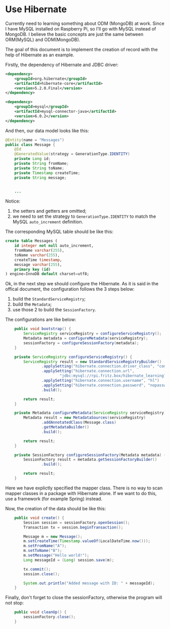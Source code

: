 # Use Hibernate

Currently need to learning something about ODM (MongoDB) at work. Since I have MySQL installed on Raspberry Pi, so I'll go with MySQL instead of MongoDB. I believe the basic concepts are just the same between ORM(MySQL) and ODM(MongoDB).

The goal of this document is to implement the creation of record with the help of Hibernate as an example.

Firstly, the dependency of Hibernate and JDBC driver:

```xml
<dependency>
    <groupId>org.hibernate</groupId>
    <artifactId>hibernate-core</artifactId>
    <version>5.2.0.Final</version>
</dependency>

<dependency>
    <groupId>mysql</groupId>
    <artifactId>mysql-connector-java</artifactId>
    <version>6.0.2</version>
</dependency>
```

And then, our data model looks like this:

```java
@Entity(name = "Messages")
public class Message {
    @Id
    @GeneratedValue(strategy = GenerationType.IDENTITY)
    private Long id;
    private String fromName;
    private String toName;
    private Timestamp createTime;
    private String message;

    
    ...
```

Notice:

  1. the setters and getters are omitted;
  2. we need to set the strategy to `GenerationType.IDENTITY` to match the MySQL `auto_increment` definition.

The corresponding MySQL table should be like this:

```sql
create table Messages (
    id integer not null auto_increment,
    fromName varchar(255),
    toName varchar(255),
    createTime timestamp,
    message varchar(255),
    primary key (id)
) engine=InnoDB default charset=utf8;
```

Ok, in the next step we should configure the Hibernate. As it is said in the offical document, the configuration follows the 3 steps below:

  1. build the `StandardServiceRegistry`;
  2. build the `Metadata`;
  3. use those 2 to build the `SessionFactory`.

The configurations are like below:

```java
    public void bootstrap() {
        ServiceRegistry serviceRegistry = configureServiceRegistry();
        Metadata metadata = configureMetadata(serviceRegistry);
        sessionFactory = configureSessionFactory(metadata);
    }

    private ServiceRegistry configureServiceRegistry() {
        ServiceRegistry result = new StandardServiceRegistryBuilder()
                .applySetting("hibernate.connection.driver_class", "com.mysql.cj.jdbc.Driver")
                .applySetting("hibernate.connection.url",
                        "jdbc:mysql://rpi.fritz.box/hibernate_learning?serverTimezone=UTC")
                .applySetting("hibernate.connection.username", "hl")
                .applySetting("hibernate.connection.password", "nopassword")
                .build();

        return result;
    }

    private Metadata configureMetadata(ServiceRegistry serviceRegistry) {
        Metadata result = new MetadataSources(serviceRegistry)
                .addAnnotatedClass(Message.class)
                .getMetadataBuilder()
                .build();

        return result;
    }

    private SessionFactory configureSessionFactory(Metadata metadata) {
        SessionFactory result = metadata.getSessionFactoryBuilder()
                .build();

        return result;
    }
```

Here we have explictly specified the mapper class. There is no way to scan mapper classes in a package with Hibernate alone. If we want to do this, use a framework (for example Spring) instead.

Now, the creation of the data should be like this:

```java
    public void create() {
        Session session = sessionFactory.openSession();
        Transaction tx = session.beginTransaction();

        Message m = new Message();
        m.setCreateTime(Timestamp.valueOf(LocalDateTime.now()));
        m.setFromName("A");
        m.setToName("B");
        m.setMessage("Hello world!");
        Long messageId = (Long) session.save(m);

        tx.commit();
        session.close();

        System.out.println("Added message with ID: " + messageId);
    }
```

Finally, don't forget to close the sessionFactory, otherwise the program will not stop:

```java
    public void cleanUp() {
        sessionFactory.close();
    }
```
